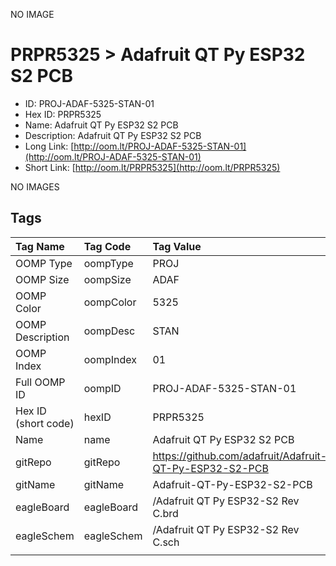 


  
NO IMAGE  
# PRPR5325 > Adafruit QT Py ESP32 S2 PCB

- ID: PROJ-ADAF-5325-STAN-01
- Hex ID: PRPR5325
- Name: Adafruit QT Py ESP32 S2 PCB
- Description: Adafruit QT Py ESP32 S2 PCB
- Long Link: [http://oom.lt/PROJ-ADAF-5325-STAN-01](http://oom.lt/PROJ-ADAF-5325-STAN-01)
- Short Link: [http://oom.lt/PRPR5325](http://oom.lt/PRPR5325)
  
NO IMAGES  
## Tags
  

|Tag Name|Tag Code|Tag Value|
| :--- | :--- | :--- |
|OOMP Type|oompType|PROJ|
|OOMP Size|oompSize|ADAF|
|OOMP Color|oompColor|5325|
|OOMP Description|oompDesc|STAN|
|OOMP Index|oompIndex|01|
|Full OOMP ID|oompID|PROJ-ADAF-5325-STAN-01|
|Hex ID (short code)|hexID|PRPR5325|
|Name|name|Adafruit QT Py ESP32 S2 PCB|
|gitRepo|gitRepo|https://github.com/adafruit/Adafruit-QT-Py-ESP32-S2-PCB|
|gitName|gitName|Adafruit-QT-Py-ESP32-S2-PCB|
|eagleBoard|eagleBoard|/Adafruit QT Py ESP32-S2 Rev C.brd|
|eagleSchem|eagleSchem|/Adafruit QT Py ESP32-S2 Rev C.sch|
||||
